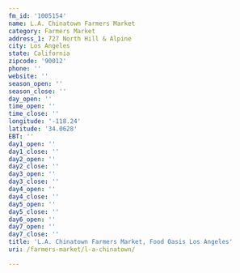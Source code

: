 ```yaml
---
fm_id: '1005154'
name: L.A. Chinatown Farmers Market
category: Farmers Market
address_1: 727 North Hill & Alpine
city: Los Angeles
state: California
zipcode: '90012'
phone: ''
website: ''
season_open: ''
season_close: ''
day_open: ''
time_open: ''
time_close: ''
longitude: '-118.24'
latitude: '34.0628'
EBT: ''
day1_open: ''
day1_close: ''
day2_open: ''
day2_close: ''
day3_open: ''
day3_close: ''
day4_open: ''
day4_close: ''
day5_open: ''
day5_close: ''
day6_open: ''
day7_open: ''
day7_close: ''
title: 'L.A. Chinatown Farmers Market, Food Oasis Los Angeles'
uri: /farmers-market/l-a-chinatown/

---
```

